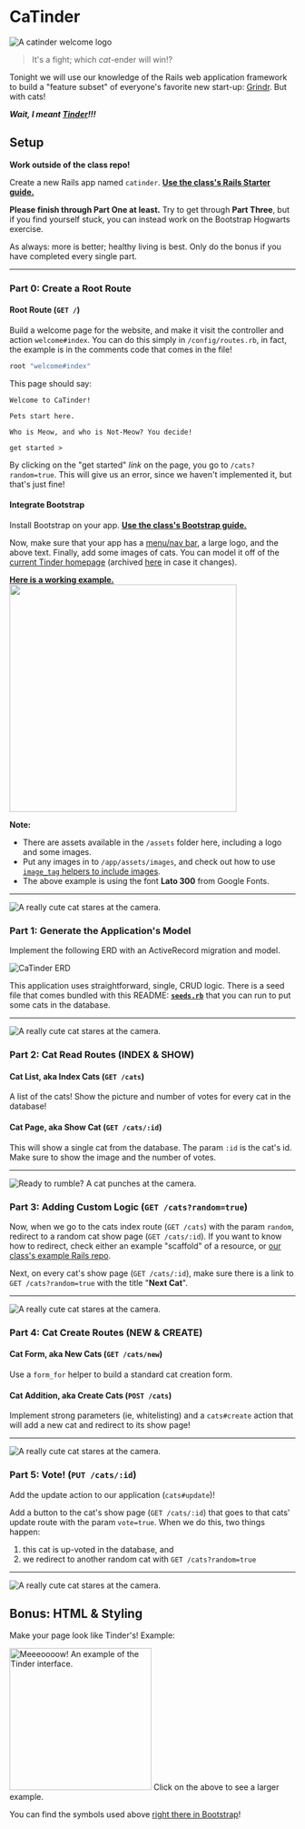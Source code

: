 # CaTinder

![A catinder welcome logo](assets/catinder-small.jpg)

> It's a fight; which *cat*-ender will win!?

Tonight we will use our knowledge of the Rails web application framework
to build a "feature subset" of everyone's favorite new start-up: 
[Grindr](http://grindr.com). But with cats!

***Wait, I meant [Tinder](http://www.gotinder.com)!!!***

## Setup

**Work outside of the class repo!**

Create a new Rails app named `catinder`. 
**[Use the class's Rails Starter guide.](/resources/cheatsheets/rails_starter.md)**

**Please finish through Part One at least.** Try to get through 
**Part Three**, but if you find yourself stuck, you can instead work on
the Bootstrap Hogwarts exercise.

As always: more is better; healthy living is best. Only do the bonus if 
you have completed every single part.

---

### Part 0: Create a Root Route

#### Root Route (`GET /`)

Build a welcome page for the website, and make it visit the controller
and action `welcome#index`. You can do this simply in `/config/routes.rb`,
in fact, the example is in the comments code that comes in the file!

```ruby
root "welcome#index"
```

This page should say:

```
Welcome to CaTinder!

Pets start here.

Who is Meow, and who is Not-Meow? You decide!

get started >
```

By clicking on the "get started" *link* on the page, you go to 
`/cats?random=true`. This will give us an error, since we haven't 
implemented it, but that's just fine!

#### Integrate Bootstrap

Install Bootstrap on your app. 
**[Use the class's Bootstrap guide.](/resources/cheatsheets/bootstrap_cheatsheet.md)**

Now, make sure that your app has a [menu/nav bar][nav], a large logo,
and the above text. Finally, add some images of cats. You can model 
it off of the [current Tinder homepage](https://www.gotinder.com) 
(archived [here](assets/tinder-page-example.png) in case it changes).

**[Here is a working example.<br><img src="https://i.imgur.com/ajb53G9.jpg" width="400px">](https://calm-depths-4274.herokuapp.com/)**

**Note:**

- There are assets available in the `/assets` folder here, including
  a logo and some images.
- Put any images in to `/app/assets/images`, and check out how to use 
  [`image_tag` helpers to include images][imgs].
- The above example is using the font **Lato 300** from Google Fonts.

---

![A really cute cat stares at the camera.](assets/cat-love.jpg)

### Part 1: Generate the Application's Model

Implement the following ERD with an ActiveRecord migration and model.

![CaTinder ERD](assets/catinder-erd.png)

This application uses straightforward, single, CRUD logic. There is a
seed file that comes bundled with this README: **[`seeds.rb`](seeds.rb)**
that you can run to put some cats in the database.

---

![A really cute cat stares at the camera.](assets/cat-handsome.jpg)

### Part 2: Cat Read Routes (INDEX & SHOW)

#### Cat List, aka Index Cats (`GET /cats`)

A list of the cats! Show the picture and number of votes for every cat 
in the database!

#### Cat Page, aka Show Cat (`GET /cats/:id`)

This will show a single cat from the database. The param `:id` is the 
cat's id. Make sure to show the image and the number of votes.

---

![Ready to rumble? A cat punches at the camera.](assets/cat-hate.jpg)

### Part 3: Adding Custom Logic (`GET /cats?random=true`)

Now, when we go to the cats index route (`GET /cats`) with the param 
`random`, redirect to a random cat show page (`GET /cats/:id`). If you
want to know how to redirect, check either an example "scaffold" of a 
resource, or [our class's example Rails repo][example].

Next, on every cat's show page (`GET /cats/:id`), make sure there is a 
link to `GET /cats?random=true` with the title "**Next Cat**".

---

![A really cute cat stares at the camera.](assets/cat-cool.jpg)

### Part 4: Cat Create Routes (NEW & CREATE)

#### Cat Form, aka New Cats (`GET /cats/new`)

Use a `form_for` helper to build a standard cat creation form.

#### Cat Addition, aka Create Cats (`POST /cats`)

Implement strong parameters (ie, whitelisting) and a `cats#create`
action that will add a new cat and redirect to its show page!

---

![A really cute cat stares at the camera.](assets/cat-curious.jpg)

### Part 5: Vote! (`PUT /cats/:id`)

Add the update action to our application (`cats#update`)!

Add a button to the cat's show page (`GET /cats/:id`) that goes to that
cats' update route with the param `vote=true`. When we do this, two
things happen:

1. this cat is up-voted in the database, and
1. we redirect to another random cat with `GET /cats?random=true`

---

![A really cute cat stares at the camera.](assets/cat-cute.jpg)

## Bonus: HTML &amp; Styling

Make your page look like Tinder's! Example:

<img alt="Meeeoooow! An example of the Tinder interface." src="assets/tinder-large-example.png" height="250" />   
<caption>Click on the above to see a larger example.</caption>

You can find the symbols used above [right there in Bootstrap][glyphs]!

<!-- LINKS -->

[glyphs]:  http://getbootstrap.com/components/#glyphicons
[nav]:     http://getbootstrap.com/components/#navbar-fixed-top
[example]: https://github.com/h4w5/example_video_app/blob/master/app/controllers/music_videos_controller.rb#L16
[imgs]:    http://www.devkit.co/code/13-rails-image-tag-helper/
